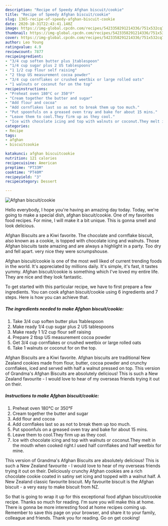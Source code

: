 ```yaml
---
description: "Recipe of Speedy Afghan biscuit/cookie"
title: "Recipe of Speedy Afghan biscuit/cookie"
slug: 1365-recipe-of-speedy-afghan-biscuit-cookie
date: 2020-10-31T22:43:41.140Z
image: https://img-global.cpcdn.com/recipes/5423358291214336/751x532cq70/afghan-biscuitcookie-recipe-main-photo.jpg
thumbnail: https://img-global.cpcdn.com/recipes/5423358291214336/751x532cq70/afghan-biscuitcookie-recipe-main-photo.jpg
cover: https://img-global.cpcdn.com/recipes/5423358291214336/751x532cq70/afghan-biscuitcookie-recipe-main-photo.jpg
author: Leo Young
ratingvalue: 4.9
reviewcount: 7877
recipeingredient:
- "3/4 cup soften butter plus 1tablespoon"
- "1/4 cup sugar plus 2 US tablespoons"
- "1 1/2 cup flour self raising"
- "2 tbsp US measurement cocoa powder"
- "3/4 cup cornflakes or crushed weetbix or large rolled oats"
- "1 walnuts or coconut for on the top"
recipeinstructions:
- "Preheat oven 180°C or 350°F"
- "Cream together the butter and sugar"
- "Add flour and cocoa"
- "Add cornflakes last so as not to break them up too much."
- "Put spoonfuls on a greased oven tray and bake for about 15 mins."
- "Leave them to cool.They firm up as they cool."
- "Ice with chocolate icing and top with walnuts or coconut.They melt in the mouth when cooked right.I used half cornflakes and half weetbix for mine."
categories:
- Recipe
tags:
- afghan
- biscuitcookie

katakunci: afghan biscuitcookie 
nutrition: 121 calories
recipecuisine: American
preptime: "PT33M"
cooktime: "PT40M"
recipeyield: "3"
recipecategory: Dessert

---
```



![Afghan biscuit/cookie](https://img-global.cpcdn.com/recipes/5423358291214336/751x532cq70/afghan-biscuitcookie-recipe-main-photo.jpg)

Hello everybody, I hope you're having an amazing day today. Today, we're going to make a special dish, afghan biscuit/cookie. One of my favorites food recipes. For mine, I will make it a bit unique. This is gonna smell and look delicious.

Afghan Biscuits are a Kiwi favorite. The chocolate and cornflake biscuit, also known as a cookie, is topped with chocolate icing and walnuts. Those Afghan biscuits taste amazing and are always a highlight in a party. Too dry and fell apart. very nice they were scrumpshouse.

Afghan biscuit/cookie is one of the most well liked of current trending foods in the world. It's appreciated by millions daily. It's simple, it's fast, it tastes yummy. Afghan biscuit/cookie is something which I've loved my entire life. They are nice and they look fantastic.


To get started with this particular recipe, we have to first prepare a few ingredients. You can cook afghan biscuit/cookie using 6 ingredients and 7 steps. Here is how you can achieve that.

<!--inarticleads1-->

##### The ingredients needed to make Afghan biscuit/cookie:

1. Take 3/4 cup soften butter plus 1tablespoon
1. Make ready 1/4 cup sugar plus 2 US tablespoons
1. Make ready 1 1/2 cup flour self raising
1. Prepare 2 tbsp US measurement cocoa powder
1. Get 3/4 cup cornflakes or crushed weetbix or large rolled oats
1. Take 1 walnuts or coconut for on the top.


Afghan Biscuits are a Kiwi favorite. Afghan biscuits are traditional New Zealand cookies made from flour, butter, cocoa powder and crunchy cornflakes, iced and served with half a walnut pressed on top. This version of Grandma&#39;s Afghan Biscuits are absolutely delicious! This is such a New Zealand favourite - I would love to hear of my overseas friends trying it out on their. 

<!--inarticleads2-->

##### Instructions to make Afghan biscuit/cookie:

1. Preheat oven 180°C or 350°F
1. Cream together the butter and sugar
1. Add flour and cocoa
1. Add cornflakes last so as not to break them up too much.
1. Put spoonfuls on a greased oven tray and bake for about 15 mins.
1. Leave them to cool.They firm up as they cool.
1. Ice with chocolate icing and top with walnuts or coconut.They melt in the mouth when cooked right.I used half cornflakes and half weetbix for mine.


This version of Grandma&#39;s Afghan Biscuits are absolutely delicious! This is such a New Zealand favourite - I would love to hear of my overseas friends trying it out on their. Deliciously crunchy Afghan cookies are a rich chocolate cookie coated in satiny set icing and topped with a walnut half. A New Zealand classic favourite biscuit. My favourite biscuit is the Afghan biscuit - a very easy to make biscuit from NZ. 

So that is going to wrap it up for this exceptional food afghan biscuit/cookie recipe. Thanks so much for reading. I'm sure you will make this at home. There is gonna be more interesting food at home recipes coming up. Remember to save this page on your browser, and share it to your family, colleague and friends. Thank you for reading. Go on get cooking!
